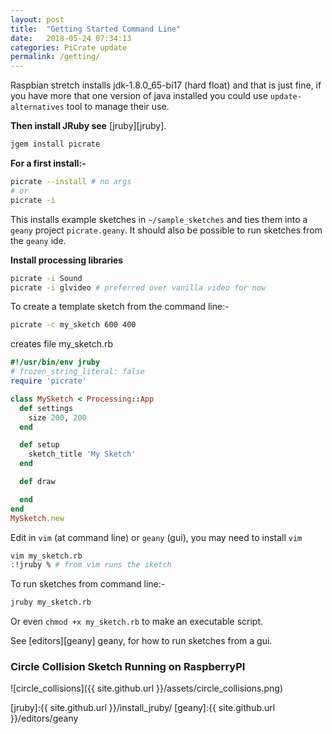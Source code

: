 ```yaml
---
layout: post
title:  "Getting Started Command Line"
date:   2018-05-24 07:34:13
categories: PiCrate update
permalink: /getting/
---
```

Raspbian stretch installs jdk-1.8.0_65-bi17 (hard float) and that is just fine, if you have more that one version of java installed you could use `update-alternatives` tool to manage their use.

__Then install JRuby see__ [jruby][jruby].

```bash
jgem install picrate
```

__For a first install:-__

```bash
picrate --install # no args
# or
picrate -i
```

This installs example sketches in `~/sample_sketches` and ties them into a `geany` project `picrate.geany`. It should also be possible to run sketches from the `geany` ide.

__Install processing libraries__

```bash
picrate -i Sound
picrate -i glvideo # preferred over vanilla video for now
```

To create a template sketch from the command line:-

```bash
picrate -c my_sketch 600 400
```
creates file my_sketch.rb

```ruby
#!/usr/bin/env jruby
# frozen_string_literal: false
require 'picrate'

class MySketch < Processing::App
  def settings
    size 200, 200
  end

  def setup
    sketch_title 'My Sketch'
  end

  def draw

  end
end
MySketch.new

```

Edit in `vim` (at command line) or `geany` (gui), you may need to install `vim`
```bash
vim my_sketch.rb
:!jruby % # from vim runs the sketch
```

To run sketches from command line:-

```bash
jruby my_sketch.rb
```

Or even `chmod +x my_sketch.rb` to make an executable script.

See [editors][geany] geany, for how to run sketches from a gui.

### Circle Collision Sketch Running on RaspberryPI

![circle_collisions]({{ site.github.url }}/assets/circle_collisions.png)

[jruby]:{{ site.github.url }}/install_jruby/
[geany]:{{ site.github.url }}/editors/geany
